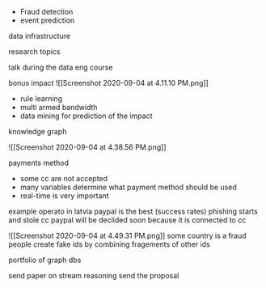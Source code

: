 - Fraud detection
- event prediction


data infrastructure

research topics


talk during the data eng course


bonus impact
![[Screenshot 2020-09-04 at 4.11.10 PM.png]]

 - rule learning
 - multi armed bandwidth
 - data mining for prediction of the impact

knowledge graph 

![[Screenshot 2020-09-04 at 4.38.56 PM.png]]

payments method
- some cc are not accepted
- many variables determine what payment method should be used
- real-time is very important

example
operato in latvia paypal is the best (success rates)
phishing starts and stole cc 
paypal will be declided soon because it is connected to cc


![[Screenshot 2020-09-04 at 4.49.31 PM.png]]
some country is a fraud people create fake ids by combining fragements of other ids


portfolio of graph dbs


send paper on stream reasoning
send the proposal
